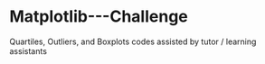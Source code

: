 # Matplotlib---Challenge
Quartiles, Outliers, and Boxplots codes assisted by tutor / learning assistants 
